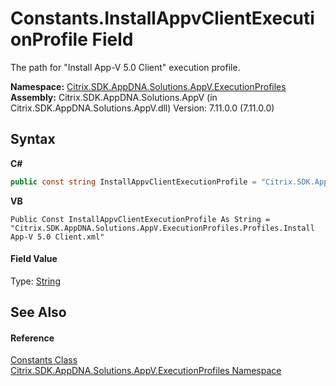 # Constants.InstallAppvClientExecutionProfile Field
 

The path for "Install App-V 5.0 Client" execution profile.

**Namespace:**&nbsp;<a href="1b1978a4-9a07-5603-1f1a-feb80ea045f9">Citrix.SDK.AppDNA.Solutions.AppV.ExecutionProfiles</a><br />**Assembly:**&nbsp;Citrix.SDK.AppDNA.Solutions.AppV (in Citrix.SDK.AppDNA.Solutions.AppV.dll) Version: 7.11.0.0 (7.11.0.0)

## Syntax

**C#**
```csharp
public const string InstallAppvClientExecutionProfile = "Citrix.SDK.AppDNA.Solutions.AppV.ExecutionProfiles.Profiles.Install App-V 5.0 Client.xml"
```

**VB**
```vbnet
Public Const InstallAppvClientExecutionProfile As String = "Citrix.SDK.AppDNA.Solutions.AppV.ExecutionProfiles.Profiles.Install App-V 5.0 Client.xml"
```


#### Field Value
Type: <a href="http://msdn2.microsoft.com/en-us/library/s1wwdcbf" target="_blank">String</a>

## See Also


#### Reference
<a href="288db640-7ec0-c011-cdcf-a6545dea5489">Constants Class</a><br /><a href="1b1978a4-9a07-5603-1f1a-feb80ea045f9">Citrix.SDK.AppDNA.Solutions.AppV.ExecutionProfiles Namespace</a><br />